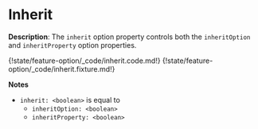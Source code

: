 # Inherit

__Description__: The `inherit` option property controls both the `inheritOption` and `inheritProperty` option properties.

{!state/feature-option/_code/inherit.code.md!}
{!state/feature-option/_code/inherit.fixture.md!}

__Notes__

+ `inherit: <boolean>` is equal to
    * `inheritOption: <boolean>`
    * `inheritProperty: <boolean>`

<div class="cf"></div>
<div class="end-last"></div>

